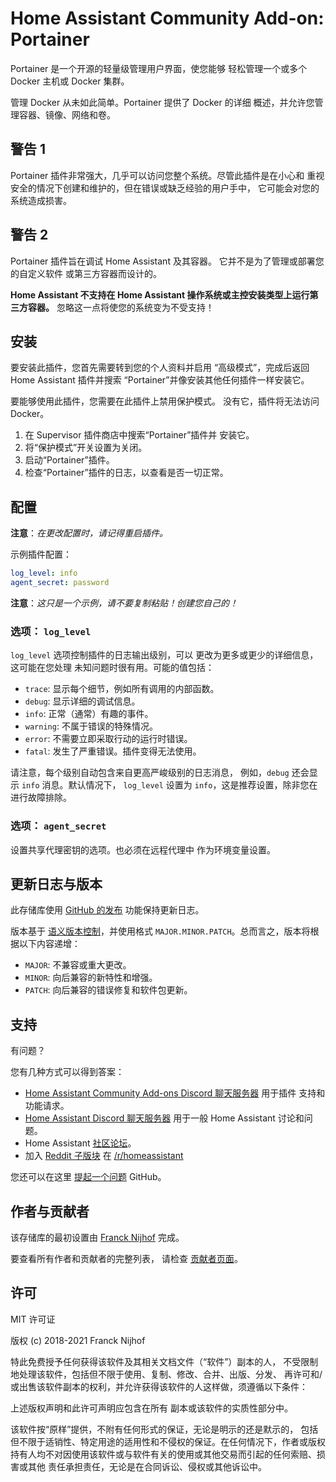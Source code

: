 # Home Assistant Community Add-on: Portainer

Portainer 是一个开源的轻量级管理用户界面，使您能够
轻松管理一个或多个 Docker 主机或 Docker 集群。

管理 Docker 从未如此简单。Portainer 提供了 Docker 的详细
概述，并允许您管理容器、镜像、网络和卷。

## 警告 1

Portainer 插件非常强大，几乎可以访问您整个系统。尽管此插件是在小心和
重视安全的情况下创建和维护的，但在错误或缺乏经验的用户手中，
它可能会对您的系统造成损害。

## 警告 2

Portainer 插件旨在调试 Home Assistant 及其容器。
它并不是为了管理或部署您的自定义软件
或第三方容器而设计的。

**Home Assistant 不支持在 Home Assistant 操作系统或主控安装类型上运行第三方容器。**
忽略这一点将使您的系统变为不受支持！

## 安装

要安装此插件，您首先需要转到您的个人资料并启用
“高级模式”，完成后返回 Home Assistant 插件并搜索
“Portainer”并像安装其他任何插件一样安装它。

要能够使用此插件，您需要在此插件上禁用保护模式。
没有它，插件将无法访问 Docker。

1. 在 Supervisor 插件商店中搜索“Portainer”插件并
   安装它。
1. 将“保护模式”开关设置为关闭。
1. 启动“Portainer”插件。
1. 检查“Portainer”插件的日志，以查看是否一切正常。

## 配置

**注意**：_在更改配置时，请记得重启插件。_

示例插件配置：

```yaml
log_level: info
agent_secret: password
```

**注意**：_这只是一个示例，请不要复制粘贴！创建您自己的！_

### 选项： `log_level`

`log_level` 选项控制插件的日志输出级别，可以
更改为更多或更少的详细信息，这可能在您处理
未知问题时很有用。可能的值包括：

- `trace`: 显示每个细节，例如所有调用的内部函数。
- `debug`: 显示详细的调试信息。
- `info`: 正常（通常）有趣的事件。
- `warning`: 不属于错误的特殊情况。
- `error`: 不需要立即采取行动的运行时错误。
- `fatal`: 发生了严重错误。插件变得无法使用。

请注意，每个级别自动包含来自更高严峻级别的日志消息，
例如，`debug` 还会显示 `info` 消息。默认情况下，
`log_level` 设置为 `info`，这是推荐设置，除非您在进行故障排除。

### 选项： `agent_secret`

设置共享代理密钥的选项。也必须在远程代理中
作为环境变量设置。

## 更新日志与版本

此存储库使用 [GitHub 的发布][releases]
功能保持更新日志。

版本基于 [语义版本控制][semver]，并使用格式
`MAJOR.MINOR.PATCH`。总而言之，版本将根据以下内容递增：

- `MAJOR`: 不兼容或重大更改。
- `MINOR`: 向后兼容的新特性和增强。
- `PATCH`: 向后兼容的错误修复和软件包更新。

## 支持

有问题？

您有几种方式可以得到答案：

- [Home Assistant Community Add-ons Discord 聊天服务器][discord] 用于插件
  支持和功能请求。
- [Home Assistant Discord 聊天服务器][discord-ha] 用于一般 Home
  Assistant 讨论和问题。
- Home Assistant [社区论坛][forum]。
- 加入 [Reddit 子版块][reddit] 在 [/r/homeassistant][reddit]

您还可以在这里 [提起一个问题][issue] GitHub。

## 作者与贡献者

该存储库的最初设置由 [Franck Nijhof][frenck] 完成。

要查看所有作者和贡献者的完整列表，
请检查 [贡献者页面][contributors]。

## 许可

MIT 许可证

版权 (c) 2018-2021 Franck Nijhof

特此免费授予任何获得该软件及其相关文档文件（“软件”）副本的人，
不受限制地处理该软件，包括但不限于使用、复制、修改、合并、出版、分发、
再许可和/或出售该软件副本的权利，并允许获得该软件的人这样做，须遵循以下条件：

上述版权声明和此许可声明应包含在所有
副本或该软件的实质性部分中。

该软件按“原样”提供，不附有任何形式的保证，无论是明示的还是默示的，
包括但不限于适销性、特定用途的适用性和不侵权的保证。在任何情况下，作者或版权
持有人均不对因使用该软件或与软件有关的使用或其他交易而引起的任何索赔、损害或其他
责任承担责任，无论是在合同诉讼、侵权或其他诉讼中。

[contributors]: https://github.com/hassio-addons/addon-portainer/graphs/contributors
[discord-ha]: https://discord.gg/c5DvZ4e
[discord]: https://discord.me/hassioaddons
[forum]: https://community.home-assistant.io/t/home-assistant-community-add-on-portainer/68836?u=frenck
[frenck]: https://github.com/frenck
[issue]: https://github.com/hassio-addons/addon-portainer/issues
[reddit]: https://reddit.com/r/homeassistant
[releases]: https://github.com/hassio-addons/addon-portainer/releases
[semver]: http://semver.org/spec/v2.0.0.htm